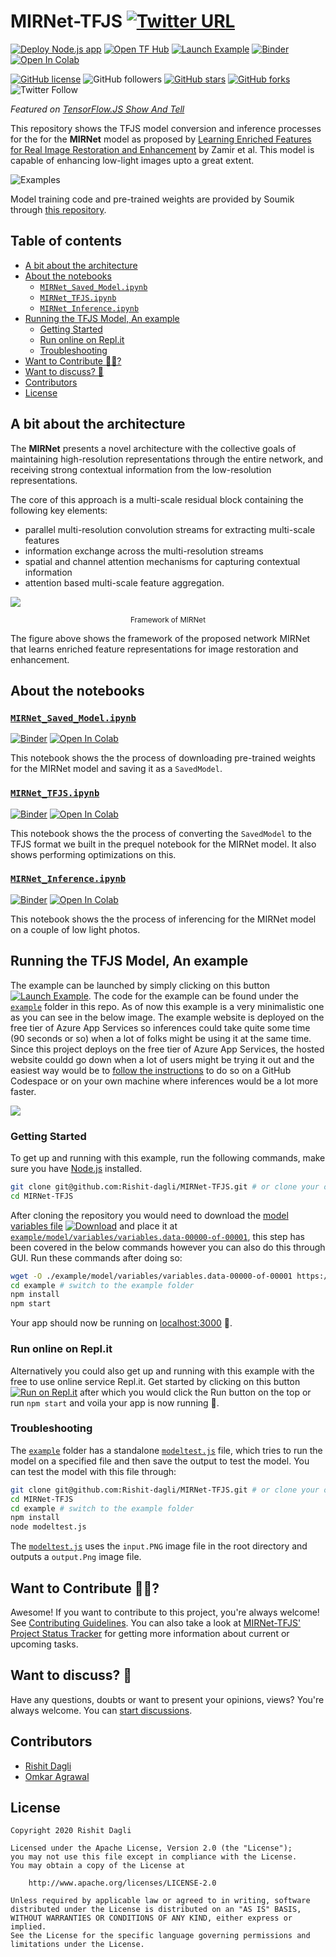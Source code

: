 # MIRNet-TFJS [![Twitter URL](https://img.shields.io/twitter/url?style=social&url=https%3A%2F%2Fgithub.com%2FRishit-dagli%2FMIRNet-TFJS)](https://twitter.com/intent/tweet?text=Wow:&url=https%3A%2F%2Fgithub.com%2FRishit-dagli%2FMIRNet-TFJS)

[![Deploy Node.js app](https://github.com/Rishit-dagli/MIRNet-TFJS/actions/workflows/main_mirnet-tfjs-demo.yml/badge.svg)](https://github.com/Rishit-dagli/MIRNet-TFJS/actions/workflows/main_mirnet-tfjs-demo.yml)
[![Open TF Hub](https://img.shields.io/badge/open-TF%20Hub-orange?style=flat&logo=tensorflow)](https://tfhub.dev/rishit-dagli/mirnet-tfjs/)
[![Launch Example](https://img.shields.io/badge/launch-example-informational?style=flat&logo=google-chrome)](https://mirnet-tfjs-demo.azurewebsites.net/)
[![Binder](https://mybinder.org/badge_logo.svg)](https://mybinder.org/v2/gh/Rishit-dagli/MIRNet-TFJS/HEAD)
[![Open In Colab](https://colab.research.google.com/assets/colab-badge.svg)](https://colab.research.google.com/github/Rishit-dagli/MIRNet-TFJS)

[![GitHub license](https://img.shields.io/badge/License-Apache%202.0-blue.svg)](LICENSE)
![GitHub followers](https://img.shields.io/github/followers/Rishit-dagli?style=social)
[![GitHub stars](https://img.shields.io/github/stars/Rishit-dagli/MIRNet-TFJS?style=social)](https://github.com/Rishit-dagli/MIRNet-TFJS/stargazers)
[![GitHub forks](https://img.shields.io/github/forks/Rishit-dagli/MIRNet-TFJS?style=social)](https://github.com/Rishit-dagli/MIRNet-TFJS/network/members)
![Twitter Follow](https://img.shields.io/twitter/follow/rishit_dagli?style=social)

*Featured on [TensorFlow.JS Show And Tell](https://youtu.be/BMza5yrwZ9s)*

This repository shows the TFJS model conversion and inference processes for the for the **MIRNet** model as proposed by [Learning Enriched Features for Real Image Restoration and Enhancement](https://arxiv.org/abs/2003.06792) by Zamir et al. This model is capable of enhancing low-light images upto a great extent.

![Examples](images/mirnet-results.jpg)

Model training code and pre-trained weights are provided by Soumik through [this repository](https://github.com/soumik12345/MIRNet/).

## Table of contents

- [A bit about the architecture](#a-bit-about-the-architecture)
- [About the notebooks](#about-the-notebooks)
  * [`MIRNet_Saved_Model.ipynb`](#mirnet_saved_modelipynb)
  * [`MIRNet_TFJS.ipynb`](#mirnet_tfjsipynb)
  * [`MIRNet_Inference.ipynb`](#mirnet_inferenceipynb)
- [Running the TFJS Model, An example](#running-the-tfjs-model-an-example)
  * [Getting Started](#getting-started)
  * [Run online on Repl.it](#run-online-on-replit)
  * [Troubleshooting](#troubleshooting)
- [Want to Contribute 🙋‍♂️?](#want-to-contribute-%EF%B8%8F)
- [Want to discuss? 💬](#want-to-discuss-)
- [Contributors](#contributors)
- [License](#license)

## A bit about the architecture

The **MIRNet** presents a novel architecture with the collective goals of maintaining high-resolution representations through the entire network, and
receiving strong contextual information from the low-resolution representations.

The core of this approach is a multi-scale residual block containing the following key elements:
- parallel multi-resolution convolution streams for extracting multi-scale features
- information exchange across the multi-resolution streams
- spatial and channel attention mechanisms for capturing contextual information
- attention based multi-scale feature aggregation.

![](images/mirnet-framework.png)
<p align="center">
<small>Framework of MIRNet</small>
</p>

The figure above shows the framework of the proposed network MIRNet that learns enriched feature representations for image restoration and enhancement.

## About the notebooks

### [`MIRNet_Saved_Model.ipynb`](MIRNet_Saved_Model.ipynb) 
[![Binder](https://mybinder.org/badge_logo.svg)](https://mybinder.org/v2/gh/Rishit-dagli/MIRNet-TFJS/HEAD?filepath=MIRNet_Saved_Model.ipynb)
[![Open In Colab](https://colab.research.google.com/assets/colab-badge.svg)](https://colab.research.google.com/github/Rishit-dagli/MIRNet-TFJS/blob/main/MIRNet_Saved_Model.ipynb)

This notebook shows the the process of downloading pre-trained weights for the MIRNet model and saving it as a `SavedModel`.

### [`MIRNet_TFJS.ipynb`](MIRNet_TFJS.ipynb) 
[![Binder](https://mybinder.org/badge_logo.svg)](https://mybinder.org/v2/gh/Rishit-dagli/MIRNet-TFJS/HEAD?filepath=MIRNet_TFJS.ipynb)
[![Open In Colab](https://colab.research.google.com/assets/colab-badge.svg)](https://colab.research.google.com/github/Rishit-dagli/MIRNet-TFJS/blob/main/MIRNet_TFJS.ipynb)

This notebook shows the the process of converting the `SavedModel` to the TFJS format we built in the prequel notebook for the MIRNet model. It also shows performing optimizations on this.

### [`MIRNet_Inference.ipynb`](MIRNet_Inference.ipynb) 
[![Binder](https://mybinder.org/badge_logo.svg)](https://mybinder.org/v2/gh/Rishit-dagli/MIRNet-TFJS/HEAD?filepath=MIRNet_Inference.ipynb)
[![Open In Colab](https://colab.research.google.com/assets/colab-badge.svg)](https://colab.research.google.com/github/Rishit-dagli/MIRNet-TFJS/blob/main/MIRNet_Inference.ipynb)

This notebook shows the the process of inferencing for the MIRNet model on a couple of low light photos.

## Running the TFJS Model, An example

The example can be launched by simply clicking on this button [![Launch Example](https://img.shields.io/badge/launch-example-informational?style=flat&logo=google-chrome)](https://mirnet-tfjs-demo.azurewebsites.net). The code for the example can be found under the [`example`](./example) folder in this repo. As of now this example is a very minimalistic one as you can see in the below image. The example website is deployed on the free tier of Azure App Services so inferences could take quite some time (90 seconds or so) when a lot of folks might be using it at the same time. Since this project deploys on the free tier of Azure App Services, the hosted website couldd go down when a lot of users might be trying it out and the easiest way would be to [follow the instructions](#getting-started) to do so on a GitHub Codespace or on your own machine where inferences would be a lot more faster.

![](https://github.com/Rishit-dagli/MIRNet-TFJS/blob/main/images/mirnet-example.png?raw=true)

### Getting Started

To get up and running with this example, run the following commands, make sure you have [Node.js](http://nodejs.org/) installed.

```sh
git clone git@github.com:Rishit-dagli/MIRNet-TFJS.git # or clone your own fork
cd MIRNet-TFJS
```

After cloning the repository you would need to download the 
[model variables file](https://github.com/Rishit-dagli/MIRNet-TFJS/releases/download/v0.1.0/variables.data-00000-of-00001) 
[![Download](https://img.shields.io/badge/Download-139MB-blue)](https://github.com/Rishit-dagli/MIRNet-TFJS/releases/download/v0.1.0/variables.data-00000-of-00001) and place it 
at [`example/model/variables/variables.data-00000-of-00001`](example/model/variables/variables.data-00000-of-00001), this step has been covered in the below commands however you 
can also do this through GUI. Run these commands after doing so:

```sh
wget -O ./example/model/variables/variables.data-00000-of-00001 https://github.com/Rishit-dagli/MIRNet-TFJS/releases/download/v0.1.0/variables.data-00000-of-00001
cd example # switch to the example folder
npm install
npm start
```

Your app should now be running on [localhost:3000](http://localhost:3000) :rocket:.

### Run online on Repl.it

Alternatively you could also get up and running with this example with the free to use online service Repl.it. Get started by clicking on this button [![Run on Repl.it](https://repl.it/badge/github/Rishit-dagli/MIRNet-TFJS)](https://repl.it/@RishitDagli/MIRNet-TFJS) after which you would click the Run button on the top or run `npm start` and voila your app is now running :rocket:.

### Troubleshooting

The [`example`](./example) folder has a standalone [`modeltest.js`](./example/modeltest.js) file, which tries to run the model on a specified file and then save the output to test the model. You can test the model with this file through:

```sh
git clone git@github.com:Rishit-dagli/MIRNet-TFJS.git # or clone your own fork
cd MIRNet-TFJS
cd example # switch to the example folder
npm install
node modeltest.js
```

The [`modeltest.js`](./example/modeltest.js) uses the `input.PNG` image file in the root directory and outputs a `output.Png` image file.

## Want to Contribute 🙋‍♂️?

Awesome! If you want to contribute to this project, you're always welcome! See [Contributing Guidelines](CONTRIBUTING.md). You can also take a look at [MIRNet-TFJS' Project Status Tracker](https://github.com/Rishit-dagli/MIRNet-TFJS/projects/1) for getting more information about current or upcoming tasks.

## Want to discuss? 💬

Have any questions, doubts or want to present your opinions, views? You're always welcome. You can [start discussions](https://github.com/Rishit-dagli/MIRNet-TFJS/discussions).

## Contributors

- [Rishit Dagli](https://github.com/Rishit-dagli)
- [Omkar Agrawal](https://github.com/omkaragrawal/)

## License

```
Copyright 2020 Rishit Dagli

Licensed under the Apache License, Version 2.0 (the "License");
you may not use this file except in compliance with the License.
You may obtain a copy of the License at

    http://www.apache.org/licenses/LICENSE-2.0

Unless required by applicable law or agreed to in writing, software
distributed under the License is distributed on an "AS IS" BASIS,
WITHOUT WARRANTIES OR CONDITIONS OF ANY KIND, either express or implied.
See the License for the specific language governing permissions and
limitations under the License.
```

